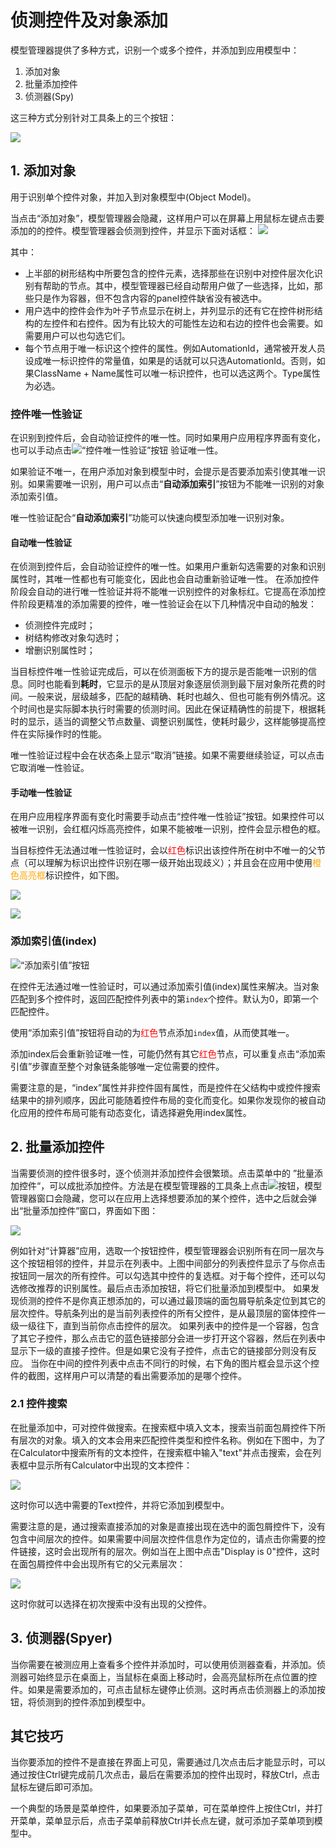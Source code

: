 # 侦测控件及对象添加

模型管理器提供了多种方式，识别一个或多个控件，并添加到应用模型中：

1. 添加对象
2. 批量添加控件
3. 侦测器(Spy)


这三种方式分别针对工具条上的三个按钮：

![](assets/model-toolbar-spy.png)

<a id="add_object"></a>
## 1. 添加对象

用于识别单个控件对象，并加入到对象模型中(Object Model)。

当点击“添加对象”，模型管理器会隐藏，这样用户可以在屏幕上用鼠标左键点击要添加的的控件。模型管理器会侦测到控件，并显示下面对话框：
![](assets/4.1_spy.png)

其中：
* 上半部的树形结构中所要包含的控件元素，选择那些在识别中对控件层次化识别有帮助的节点。其中，模型管理器已经自动帮用户做了一些选择，比如，那些只是作为容器，但不包含内容的panel控件缺省没有被选中。
* 用户选中的控件会作为叶子节点显示在树上，并列显示的还有它在控件树形结构的左控件和右控件。因为有比较大的可能性左边和右边的控件也会需要。如需要用户可以也勾选它们。
* 每个节点用于唯一标识这个控件的属性。例如AutomationId，通常被开发人员设成唯一标识控件的常量值，如果是的话就可以只选AutomationId。否则，如果ClassName + Name属性可以唯一标识控件，也可以选这两个。Type属性为必选。

<a id="unique_verify"></a>  

### 控件唯一性验证

在识别到控件后，会自动验证控件的唯一性。同时如果用户应用程序界面有变化，也可以手动点击![“控件唯一性验证”按钮](./assets/spy-toolbar_unique_verif.png) 验证唯一性。

如果验证不唯一，在用户添加对象到模型中时，会提示是否要添加索引使其唯一识别。如果需要唯一识别，用户可以点击“**自动添加索引**”按钮为不能唯一识别的对象添加索引值。

唯一性验证配合“**自动添加索引**”功能可以快速向模型添加唯一识别对象。

<a id="unique_auto_verify"></a>  

#### 自动唯一性验证

在侦测到控件后，会自动验证控件的唯一性。如果用户重新勾选需要的对象和识别属性时，其唯一性都也有可能变化，因此也会自动重新验证唯一性。
在添加控件阶段会自动的进行唯一性验证并将不能唯一识别控件的对象标红。它提高在添加控件阶段更精准的添加需要的控件，唯一性验证会在以下几种情况中自动的触发：

- 侦测控件完成时；
- 树结构修改对象勾选时；
- 增删识别属性时；


当目标控件唯一性验证完成后，可以在侦测面板下方的提示是否能唯一识别的信息。同时也能看到**耗时**，它显示的是从顶层对象逐层侦测到最下层对象所花费的时间。一般来说，层级越多，匹配的越精确、耗时也越久、但也可能有例外情况。这个时间也是实际脚本执行时需要的侦测时间。因此在保证精确性的前提下，根据耗时的显示，适当的调整父节点数量、调整识别属性，使耗时最少，这样能够提高控件在实际操作时的性能。

唯一性验证过程中会在状态条上显示“取消”链接。如果不需要继续验证，可以点击它取消唯一性验证。

#### 手动唯一性验证

在用户应用程序界面有变化时需要手动点击“控件唯一性验证”按钮。如果控件可以被唯一识别，会红框闪烁高亮控件，如果不能被唯一识别，控件会显示橙色的框。

当目标控件无法通过唯一性验证时，会以<font color="red">红色</font>标识出该控件所在树中不唯一的父节点（可以理解为标识出控件识别在哪一级开始出现歧义）；并且会在应用中使用<font color="orange">橙色高亮框</font>标识控件，如下图。

![](./assets/spy-panel_unpass.png)  

![](./assets/spy-panel_pass.png)  

<a id="auto_index"></a>  

### 添加索引值(index)

![“添加索引值”按钮](./assets/spy-toolbar_add_index.png)

在控件无法通过唯一性验证时，可以通过添加索引值(index)属性来解决。当对象匹配到多个控件时，返回匹配控件列表中的第`index`个控件。默认为0，即第一个匹配控件。

使用“添加索引值”按钮将自动的为<font color="red">红色</font>节点添加`index`值，从而使其唯一。

添加index后会重新验证唯一性，可能仍然有其它<font color="red">红色</font>节点，可以重复点击“添加索引值”步骤直至整个对象链条能够唯一定位需要的控件。 

需要注意的是，“index”属性并非控件固有属性，而是控件在父结构中或控件搜索结果中的排列顺序，因此可能随着控件布局的变化而变化。如果你发现你的被自动化应用的控件布局可能有动态变化，请选择避免用index属性。

<a id="batch_add"></a>

## 2. 批量添加控件

当需要侦测的控件很多时，逐个侦测并添加控件会很繁琐。点击菜单中的 ”批量添加控件“，可以成批添加控件。方法是在模型管理器的工具条上点击![](assets/04-09-batch-add-button.png)按钮，模型管理器窗口会隐藏，您可以在应用上选择想要添加的某个控件，选中之后就会弹出“批量添加控件”窗口，界面如下图：

![](assets/04-08-batch-add.png)

例如针对“计算器”应用，选取一个按钮控件，模型管理器会识别所有在同一层次与这个按钮相邻的控件，并显示在列表中。上图中间部分的列表控件显示了与你点击按钮同一层次的所有控件。可以勾选其中控件的复选框。对于每个控件，还可以勾选修改推荐的识别属性。最后点击添加按钮，将它们批量添加到模型中。
如果发现侦测的控件不是你真正想添加的，可以通过最顶端的面包屑导航条定位到其它的层次控件。导航条列出的是当前列表控件的所有父控件，是从最顶层的窗体控件一级一级往下，直到当前你点击控件的层次。
如果列表中的控件是一个容器，包含了其它子控件，那么点击它的蓝色链接部分会进一步打开这个容器，然后在列表中显示下一级的直接子控件。但是如果它没有子控件，点击它的链接部分则没有反应。
当你在中间的控件列表中点击不同行的时候，右下角的图片框会显示这个控件的截图，这样用户可以清楚的看出需要添加的是哪个控件。


<a id="search_control"></a>

### 2.1 控件搜索

在批量添加中，可对控件做搜索。在搜索框中填入文本，搜索当前面包屑控件下所有层次的对象。填入的文本会用来匹配控件类型和控件名称。例如在下图中，为了在Calculator中搜索所有的文本控件，在搜索框中输入"text"并点击搜索，会在列表框中显示所有Calculator中出现的文本控件：

![](assets/batch_search.png)

这时你可以选中需要的Text控件，并将它添加到模型中。

需要注意的是，通过搜索直接添加的对象是直接出现在选中的面包屑控件下，没有包含中间层次的控件。如果需要中间层次控件信息作为定位的，请点击你需要的控件链接，这时会出现所有的层次。例如当在上图中点击"Display is 0"控件，这时在面包屑控件中会出现所有它的父元素层次：

![](assets/batch_search_click.png)

这时你就可以选择在初次搜索中没有出现的父控件。


## 3. 侦测器(Spyer)

当你需要在被测应用上查看多个控件并添加时，可以使用侦测器查看，并添加。侦测器可始终显示在桌面上，当鼠标在桌面上移动时，会高亮鼠标所在点位置的控件。如果是需要添加的，可点击鼠标左键停止侦测。这时再点击侦测器上的添加按钮，将侦测到的控件添加到模型中。

## 其它技巧

当你要添加的控件不是直接在界面上可见，需要通过几次点击后才能显示时，可以通过按住Ctrl键完成前几次点击，最后在需要添加的控件出现时，释放Ctrl，点击鼠标左键后即可添加。

一个典型的场景是菜单控件，如果要添加子菜单，可在菜单控件上按住Ctrl，并打开菜单，菜单显示后，点击子菜单前释放Ctrl并长点左键，就可添加子菜单项到模型中。


